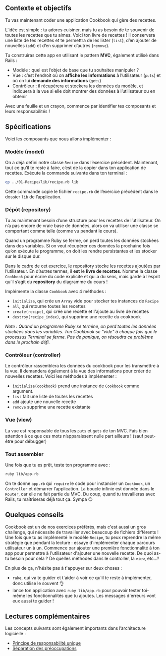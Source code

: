 ## Contexte et objectifs

Tu vas maintenant coder une application Cookbook qui gère des recettes.

L’idée est simple : tu adores cuisiner, mais tu as besoin de te souvenir de toutes les recettes que tu aimes. Voici ton livre de recettes ! Il conservera une liste de tes recettes et te permettra de les lister (`list`), d’en ajouter de nouvelles (`add`) et d’en supprimer d’autres (`remove`).

Tu construiras cette app en utilisant le pattern **MVC**, également utilisé dans Rails :
- Modèle : quel est l’objet de base que tu souhaites manipuler ?
- Vue : c’est l’endroit où on **affiche les informations** à l’utilisateur (`puts`) et où on lui **demande des informations** (`gets`)
- Contrôleur : il récupérera et stockera les données du modèle, et indiquera à la vue si elle doit montrer des données à l’utilisateur ou en obtenir

Avec une feuille et un crayon, commence par identifier tes composants et leurs responsabilités !

## Spécifications

Voici les composants que nous allons implémenter :

### Modèle (model)

On a déjà défini notre classe `Recipe` dans l’exercice précédent. Maintenant, tout ce qu’il te reste à faire, c’est de la copier dans ton application de recettes. Exécute la commande suivante dans ton terminal :

```bash
cp ../01-Recipe/lib/recipe.rb lib
```

Cette commande copie le fichier `recipe.rb` de l’exercice précédent dans le dossier `lib` de l’application.

### Dépôt (repository)

Tu as maintenant besoin d’une structure pour les recettes de l’utilisateur. On n’a pas encore de vraie base de données, alors on va utiliser une classe se comportant comme telle (comme vu pendant le cours).

Quand un programme Ruby se ferme, on perd toutes les données stockées dans des variables. Si on veut récupérer ces données la prochaine fois qu’on exécute le programme, on doit les rendre persistantes et les stocker sur le disque dur.

Dans le cadre de cet exercice, le repository stocke les recettes ajoutées par l’utilisateur. En d’autres termes, il **est** le **livre de recettes**. Nomme la classe `Cookbook` pour écrire du code explicite et qui a du sens, mais garde à l’esprit qu’il s’agit du **repository** du diagramme du cours !

Implémente la classe `Cookbook` avec 4 méthodes :
- `initialize`, qui crée un `Array` vide pour stocker tes instances de `Recipe`
- `all`, qui retourne toutes les recettes
- `create(recipe)`, qui crée une recette et l'ajoute au livre de recettes
- `destroy(recipe_index)`, qui supprime une recette du cookbook

_Note : Quand un programme Ruby se termine, on perd toutes les données stockées dans les variables. Ton Cookbook se "vide" à chaque fois que le processus Terminal se ferme. Pas de panique, on résoudra ce problème dans le prochain défi._

### Contrôleur (controller)

Le contrôleur rassemblera les données du cookbook pour les transmettre à la vue. Il demandera également à la vue des informations pour créer de nouvelles recettes. Voici les méthodes à implémenter :
- `initialize(cookbook)` prend une instance de `Cookbook` comme argument.
- `list` fait une liste de toutes les recettes
- `add` ajoute une nouvelle recette
- `remove` supprime une recette existante

### Vue (view)

La vue est responsable de tous les `puts` et `gets` de ton MVC. Fais bien attention à ce que ces mots n’apparaissent nulle part ailleurs ! (sauf peut-être pour débugger)

### Tout assembler

Une fois que tu es prêt, teste ton programme avec :

```bash
ruby lib/app.rb
```

On te donne `app.rb` qui `require` le code pour instancier un `Cookbook`, un `Controller` et démarrer l’application. La boucle infinie est donnée dans le `Router`, car elle ne fait partie du MVC. Du coup, quand tu travailleras avec Rails, tu maîtriseras déjà tout ça. Sympa 😉

## Quelques conseils

Cookbook est un de nos exercices préférés, mais c'est aussi un gros challenge, qui nécessite de travailler avec beaucoup de fichiers différents ! Une fois que tu as implémenté le modèle `Recipe`, tu peux reprendre la même stratégie que pendant la lecture : essaye d'implémenter chaque parcours utilisateur un à un. Commence par ajouter une première fonctionnalité à ton app pour permettre à l'utilisateur d'ajouter une nouvelle recette. De quoi as-tu besoin pour cela ? De quelles méthodes dans le controller, la `view`, etc...?

En plus de ça, n'hésite pas à t'appuyer sur deux choses :

- `rake`, qui va te guider et t'aider à voir ce qu'il te reste à implémenter, donc utilise le souvent 👌
- lance ton application avec `ruby lib/app.rb` pour pouvoir tester toi-même les fonctionnalités que tu ajoutes. Les messages d'erreurs vont eux aussi te guider !

## Lectures complémentaires

Les concepts suivants sont également importants dans l’architecture logicielle :
- [Principe de responsabilité unique](https://fr.wikipedia.org/wiki/Principe_de_responsabilit%C3%A9_unique)
- [Séparation des préoccupations](https://fr.wikipedia.org/wiki/S%C3%A9paration_des_pr%C3%A9occupations)
